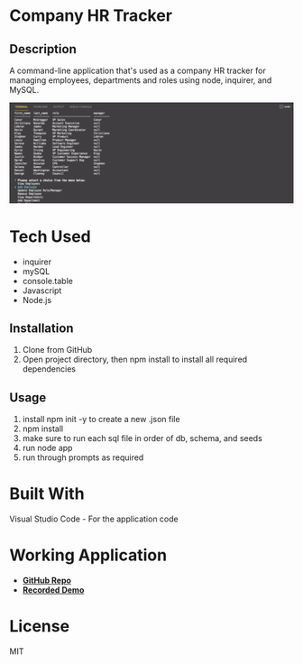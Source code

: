 # Company HR Tracker

## Description

A command-line application that's used as a company HR tracker for managing employees, departments and roles using node, inquirer, and MySQL.

![Company HR App Screenshot](assets/hr-app-screenshot.png)

# Tech Used

- inquirer
- mySQL
- console.table
- Javascript
- Node.js

## Installation

1. Clone from GitHub
2. Open project directory, then npm install to install all required dependencies

## Usage

1. install npm init -y to create a new .json file
2. npm install
3. make sure to run each sql file in order of db, schema, and seeds
4. run node app
5. run through prompts as required

# Built With

Visual Studio Code - For the application code
<br>

# Working Application

- **[GitHub Repo](https://github.com/mjos7/employee-tracker)**
- **[Recorded Demo](https://www.loom.com/share/32ee93ce4e2b4c7c923ce8f902473a22)**

# License

MIT
